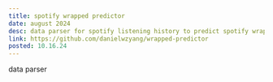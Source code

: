 ```yaml
---
title: spotify wrapped predictor
date: august 2024
desc: data parser for spotify listening history to predict spotify wrapped
link: https://github.com/danielwzyang/wrapped-predictor
posted: 10.16.24
---
```

data parser